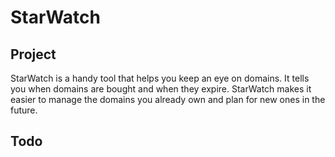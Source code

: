# StarWatch

## Project
StarWatch is a handy tool that helps you keep an eye on domains. 
It tells you when domains are bought and when they expire. 
StarWatch makes it easier to manage the domains you already own and plan for new ones in the future.

## Todo



